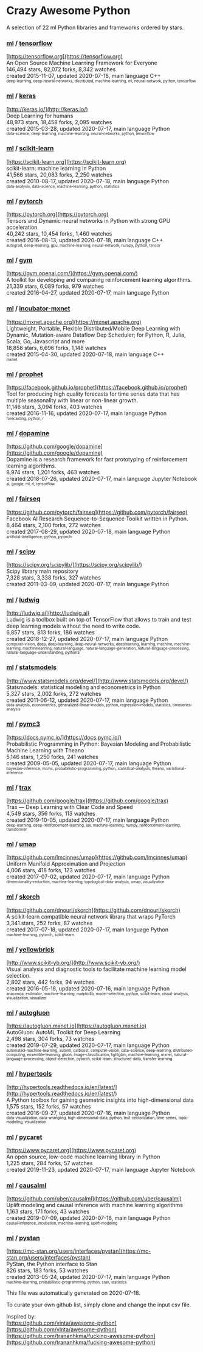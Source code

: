 # Crazy Awesome Python
A selection of 22 ml Python libraries and frameworks ordered by stars.  


### [ml](categories/ml.md) / [tensorflow](https://github.com/tensorflow/tensorflow)  
[https://tensorflow.org](https://tensorflow.org)  
An Open Source Machine Learning Framework for Everyone  
146,494 stars, 82,072 forks, 8,342 watches  
created 2015-11-07, updated 2020-07-18, main language C++  
<sub><sup>deep-learning, deep-neural-networks, distributed, machine-learning, ml, neural-network, python, tensorflow</sup></sub>


### [ml](categories/ml.md) / [keras](https://github.com/keras-team/keras)  
[http://keras.io/](http://keras.io/)  
Deep Learning for humans  
48,973 stars, 18,458 forks, 2,095 watches  
created 2015-03-28, updated 2020-07-17, main language Python  
<sub><sup>data-science, deep-learning, machine-learning, neural-networks, python, tensorflow</sup></sub>


### [ml](categories/ml.md) / [scikit-learn](https://github.com/scikit-learn/scikit-learn)  
[https://scikit-learn.org](https://scikit-learn.org)  
scikit-learn: machine learning in Python  
41,566 stars, 20,083 forks, 2,250 watches  
created 2010-08-17, updated 2020-07-18, main language Python  
<sub><sup>data-analysis, data-science, machine-learning, python, statistics</sup></sub>


### [ml](categories/ml.md) / [pytorch](https://github.com/pytorch/pytorch)  
[https://pytorch.org](https://pytorch.org)  
Tensors and Dynamic neural networks in Python with strong GPU acceleration  
40,242 stars, 10,454 forks, 1,460 watches  
created 2016-08-13, updated 2020-07-18, main language C++  
<sub><sup>autograd, deep-learning, gpu, machine-learning, neural-network, numpy, python, tensor</sup></sub>


### [ml](categories/ml.md) / [gym](https://github.com/openai/gym)  
[https://gym.openai.com/](https://gym.openai.com/)  
A toolkit for developing and comparing reinforcement learning algorithms.  
21,339 stars, 6,089 forks, 979 watches  
created 2016-04-27, updated 2020-07-17, main language Python  


### [ml](categories/ml.md) / [incubator-mxnet](https://github.com/apache/incubator-mxnet)  
[https://mxnet.apache.org](https://mxnet.apache.org)  
Lightweight, Portable, Flexible Distributed/Mobile Deep Learning with Dynamic, Mutation-aware Dataflow Dep Scheduler; for Python, R, Julia, Scala, Go, Javascript and more  
18,858 stars, 6,696 forks, 1,148 watches  
created 2015-04-30, updated 2020-07-18, main language C++  
<sub><sup>mxnet</sup></sub>


### [ml](categories/ml.md) / [prophet](https://github.com/facebook/prophet)  
[https://facebook.github.io/prophet](https://facebook.github.io/prophet)  
Tool for producing high quality forecasts for time series data that has multiple seasonality with linear or non-linear growth.  
11,146 stars, 3,094 forks, 403 watches  
created 2016-11-16, updated 2020-07-17, main language Python  
<sub><sup>forecasting, python, r</sup></sub>


### [ml](categories/ml.md) / [dopamine](https://github.com/google/dopamine)  
[https://github.com/google/dopamine](https://github.com/google/dopamine)  
Dopamine is a research framework for fast prototyping of reinforcement learning algorithms.   
8,974 stars, 1,201 forks, 463 watches  
created 2018-07-26, updated 2020-07-17, main language Jupyter Notebook  
<sub><sup>ai, google, ml, rl, tensorflow</sup></sub>


### [ml](categories/ml.md) / [fairseq](https://github.com/pytorch/fairseq)  
[https://github.com/pytorch/fairseq](https://github.com/pytorch/fairseq)  
Facebook AI Research Sequence-to-Sequence Toolkit written in Python.  
8,464 stars, 2,100 forks, 272 watches  
created 2017-08-29, updated 2020-07-18, main language Python  
<sub><sup>artificial-intelligence, python, pytorch</sup></sub>


### [ml](categories/ml.md) / [scipy](https://github.com/scipy/scipy)  
[https://scipy.org/scipylib/](https://scipy.org/scipylib/)  
Scipy library main repository  
7,328 stars, 3,338 forks, 327 watches  
created 2011-03-09, updated 2020-07-17, main language Python  


### [ml](categories/ml.md) / [ludwig](https://github.com/uber/ludwig)  
[http://ludwig.ai](http://ludwig.ai)  
Ludwig is a toolbox built on top of TensorFlow that allows to train and test deep learning models without the need to write code.  
6,857 stars, 813 forks, 186 watches  
created 2018-12-27, updated 2020-07-17, main language Python  
<sub><sup>computer-vision, deep, deep-learning, deep-neural-networks, deeplearning, learning, machine, machine-learning, machinelearning, natural-language, natural-language-generation, natural-language-processing, natural-language-understanding, python3</sup></sub>


### [ml](categories/ml.md) / [statsmodels](https://github.com/statsmodels/statsmodels)  
[http://www.statsmodels.org/devel/](http://www.statsmodels.org/devel/)  
Statsmodels: statistical modeling and econometrics in Python  
5,327 stars, 2,002 forks, 272 watches  
created 2011-06-12, updated 2020-07-17, main language Python  
<sub><sup>data-analysis, econometrics, generalized-linear-models, python, regression-models, statistics, timeseries-analysis</sup></sub>


### [ml](categories/ml.md) / [pymc3](https://github.com/pymc-devs/pymc3)  
[https://docs.pymc.io/](https://docs.pymc.io/)  
Probabilistic Programming in Python: Bayesian Modeling and Probabilistic Machine Learning with Theano  
5,146 stars, 1,250 forks, 241 watches  
created 2009-05-05, updated 2020-07-17, main language Python  
<sub><sup>bayesian-inference, mcmc, probabilistic-programming, python, statistical-analysis, theano, variational-inference</sup></sub>


### [ml](categories/ml.md) / [trax](https://github.com/google/trax)  
[https://github.com/google/trax](https://github.com/google/trax)  
Trax — Deep Learning with Clear Code and Speed  
4,549 stars, 356 forks, 113 watches  
created 2019-10-05, updated 2020-07-17, main language Python  
<sub><sup>deep-learning, deep-reinforcement-learning, jax, machine-learning, numpy, reinforcement-learning, transformer</sup></sub>


### [ml](categories/ml.md) / [umap](https://github.com/lmcinnes/umap)  
[https://github.com/lmcinnes/umap](https://github.com/lmcinnes/umap)  
Uniform Manifold Approximation and Projection  
4,006 stars, 418 forks, 123 watches  
created 2017-07-02, updated 2020-07-17, main language Python  
<sub><sup>dimensionality-reduction, machine-learning, topological-data-analysis, umap, visualization</sup></sub>


### [ml](categories/ml.md) / [skorch](https://github.com/dnouri/skorch)  
[https://github.com/dnouri/skorch](https://github.com/dnouri/skorch)  
A scikit-learn compatible neural network library that wraps PyTorch  
3,341 stars, 252 forks, 87 watches  
created 2017-07-18, updated 2020-07-17, main language Python  
<sub><sup>machine-learning, pytorch, scikit-learn</sup></sub>


### [ml](categories/ml.md) / [yellowbrick](https://github.com/DistrictDataLabs/yellowbrick)  
[http://www.scikit-yb.org/](http://www.scikit-yb.org/)  
Visual analysis and diagnostic tools to facilitate machine learning model selection.  
2,802 stars, 442 forks, 94 watches  
created 2016-05-18, updated 2020-07-16, main language Python  
<sub><sup>anaconda, estimator, machine-learning, matplotlib, model-selection, python, scikit-learn, visual-analysis, visualization, visualizer</sup></sub>


### [ml](categories/ml.md) / [autogluon](https://github.com/awslabs/autogluon)  
[https://autogluon.mxnet.io](https://autogluon.mxnet.io)  
AutoGluon: AutoML Toolkit for Deep Learning  
2,498 stars, 304 forks, 73 watches  
created 2019-07-29, updated 2020-07-17, main language Python  
<sub><sup>automated-machine-learning, automl, catboost, computer-vision, data-science, deep-learning, distributed-computing, ensemble-learning, gluon, image-classification, lightgbm, machine-learning, mxnet, natural-language-processing, object-detection, pytorch, scikit-learn, structured-data, transfer-learning</sup></sub>


### [ml](categories/ml.md) / [hypertools](https://github.com/ContextLab/hypertools)  
[http://hypertools.readthedocs.io/en/latest/](http://hypertools.readthedocs.io/en/latest/)  
A Python toolbox for gaining geometric insights into high-dimensional data  
1,575 stars, 152 forks, 57 watches  
created 2016-09-27, updated 2020-07-16, main language Python  
<sub><sup>data-visualization, data-wrangling, high-dimensional-data, python, text-vectorization, time-series, topic-modeling, visualization</sup></sub>


### [ml](categories/ml.md) / [pycaret](https://github.com/pycaret/pycaret)  
[https://www.pycaret.org](https://www.pycaret.org)  
An open source, low-code machine learning library in Python  
1,225 stars, 284 forks, 57 watches  
created 2019-11-23, updated 2020-07-17, main language Jupyter Notebook  


### [ml](categories/ml.md) / [causalml](https://github.com/uber/causalml)  
[https://github.com/uber/causalml](https://github.com/uber/causalml)  
Uplift modeling and causal inference with machine learning algorithms  
1,163 stars, 171 forks, 43 watches  
created 2019-07-09, updated 2020-07-18, main language Python  
<sub><sup>causal-inference, incubation, machine-learning, uplift-modeling</sup></sub>


### [ml](categories/ml.md) / [pystan](https://github.com/stan-dev/pystan)  
[https://mc-stan.org/users/interfaces/pystan](https://mc-stan.org/users/interfaces/pystan)  
PyStan, the Python interface to Stan  
826 stars, 183 forks, 53 watches  
created 2013-05-24, updated 2020-07-17, main language Python  
<sub><sup>machine-learning, probabilistic-programming, python, stan, statistics</sup></sub>


This file was automatically generated on 2020-07-18.  

To curate your own github list, simply clone and change the input csv file.  

Inspired by:  
[https://github.com/vinta/awesome-python](https://github.com/vinta/awesome-python)  
[https://github.com/trananhkma/fucking-awesome-python](https://github.com/trananhkma/fucking-awesome-python)  